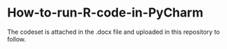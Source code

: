 # How-to-run-R-code-in-PyCharm
The codeset is attached in the .docx file and uploaded in this repository to follow.

